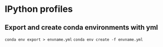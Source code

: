 # IPython profiles

## Export and create conda environments with yml

`conda env export > envname.yml`
`conda env create -f envname.yml`
